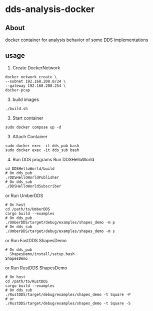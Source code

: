 # dds-analysis-docker

## About
docker container for analysis behavior of some DDS implementations

## usage

1. Create DockerNetwork
```
docker network create \
--subnet 192.168.208.0/24 \
--gateway 192.168.208.254 \
docker-pcap
```

3. build images
```
./build.sh
```

3. Start container
```
sudo docker compose up -d
```

3. Attach Container
```
sudo docker exec -it dds_pub bash
sudo docker exec -it dds_sub bash
```

4. Run DDS programs
Run DDSHelloWorld
```
cd DDSHelloWorld/build
# On dds_pub
./DDSHelloWorldPublisher
# On dds_sub
./DDSHelloWorldSubscriber
```
or Run UmberDDS
```
# On host
cd /path/to/UmberDDS
cargo build --examples
# On dds_pub
./UmberDDS/target/debug/examples/shapes_demo -m p
# On dds_sub
./UmberDDS/target/debug/examples/shapes_demo -m s
```
or Run FastDDS ShapesDemo
```
# On dds_pub
. ShapesDemo/install/setup.bash
ShapesDemo
```
or Run RustDDS ShapesDemo
```
# On host
cd /path/to/RustDDS
cargo build --examples
# On dds_sub
./RustDDS/target/debug/examples/shapes_demo -t Square -P
# or
./RustDDS/target/debug/examples/shapes_demo -t Square -S
```
